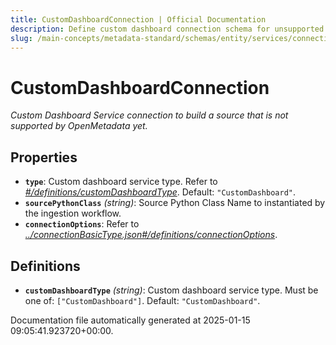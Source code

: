 ```yaml
---
title: CustomDashboardConnection | Official Documentation
description: Define custom dashboard connection schema for unsupported BI tools or internal visualization apps.
slug: /main-concepts/metadata-standard/schemas/entity/services/connections/dashboard/customdashboardconnection
---
```


# CustomDashboardConnection

*Custom Dashboard Service connection to build a source that is not supported by OpenMetadata yet.*

## Properties

- **`type`**: Custom dashboard service type. Refer to *[#/definitions/customDashboardType](#definitions/customDashboardType)*. Default: `"CustomDashboard"`.
- **`sourcePythonClass`** *(string)*: Source Python Class Name to instantiated by the ingestion workflow.
- **`connectionOptions`**: Refer to *[../connectionBasicType.json#/definitions/connectionOptions](#/connectionBasicType.json#/definitions/connectionOptions)*.
## Definitions

- **`customDashboardType`** *(string)*: Custom dashboard service type. Must be one of: `["CustomDashboard"]`. Default: `"CustomDashboard"`.


Documentation file automatically generated at 2025-01-15 09:05:41.923720+00:00.
